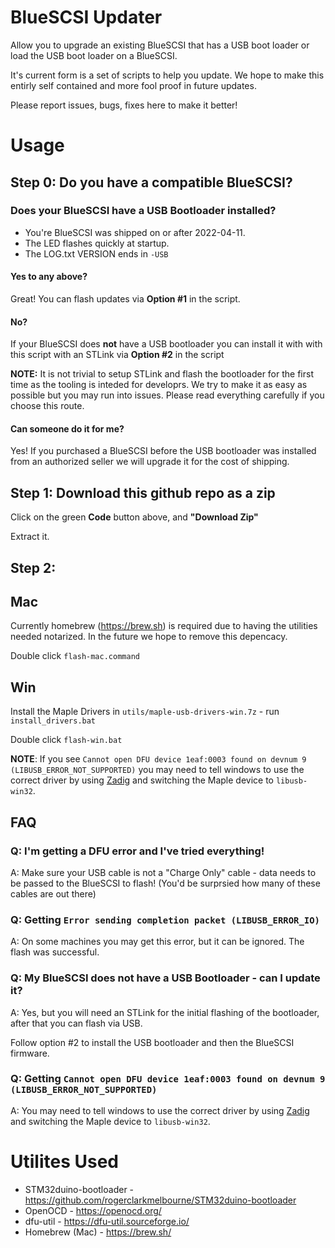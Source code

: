 # BlueSCSI Updater

Allow you to upgrade an existing BlueSCSI that has a USB boot loader or load the USB boot loader on a BlueSCSI.


It's current form is a set of scripts to help you update. We hope to make this entirly self contained and more fool proof in future updates.

Please report issues, bugs, fixes here to make it better!

# Usage 

## Step 0: Do you have a compatible BlueSCSI?

### Does your BlueSCSI have a USB Bootloader installed?

* You're BlueSCSI was shipped on or after 2022-04-11.
* The LED flashes quickly at startup.
* The LOG.txt VERSION ends in `-USB`

#### Yes to any above?

Great! You can flash updates via **Option #1** in the script.

#### No?

If your BlueSCSI does **not** have a USB bootloader you can install it with with this script with an STLink via **Option #2** in the script

**NOTE:** It is not trivial to setup STLink and flash the bootloader for the first time as the tooling is inteded for developrs. We try to make it as easy as possible but you may run into issues. Please read everything carefully if you choose this route. 

#### Can someone do it for me?

Yes! If you purchased a BlueSCSI before the USB bootloader was installed from an authorized seller we will upgrade it for the cost of shipping.

## Step 1: Download this github repo as a zip

Click on the green **Code** button above, and **"Download Zip"**

Extract it.

## Step 2: 

## Mac

Currently homebrew (https://brew.sh) is required due to having the utilities needed notarized. In the future we hope to remove this depencacy. 

Double click `flash-mac.command`

## Win

Install the Maple Drivers in `utils/maple-usb-drivers-win.7z` - run `install_drivers.bat`

Double click `flash-win.bat`

**NOTE**: If you see  `Cannot open DFU device 1eaf:0003 found on devnum 9 (LIBUSB_ERROR_NOT_SUPPORTED)` you may need to tell windows to use the correct driver by using [Zadig](https://zadig.akeo.ie/) and switching the Maple device to `libusb-win32`.

## FAQ

### Q: I'm getting a DFU error and I've tried everything!

A: Make sure your USB cable is not a "Charge Only" cable - data needs to be passed to the BlueSCSI to flash! (You'd be surprsied how many of these cables are out there)

### Q: Getting `Error sending completion packet (LIBUSB_ERROR_IO)`

A: On some machines you may get this error, but it can be ignored. The flash was successful.

### Q: My BlueSCSI does not have a USB Bootloader - can I update it?

A: Yes, but you will need an STLink for the initial flashing of the bootloader, after that you can flash via USB.

Follow option #2 to install the USB bootloader and then the BlueSCSI firmware.

### Q: Getting `Cannot open DFU device 1eaf:0003 found on devnum 9 (LIBUSB_ERROR_NOT_SUPPORTED)`

A: You may need to tell windows to use the correct driver by using [Zadig](https://zadig.akeo.ie/) and switching the Maple device to `libusb-win32`.

# Utilites Used

* STM32duino-bootloader - https://github.com/rogerclarkmelbourne/STM32duino-bootloader
* OpenOCD - https://openocd.org/
* dfu-util - https://dfu-util.sourceforge.io/
* Homebrew (Mac) - https://brew.sh/
